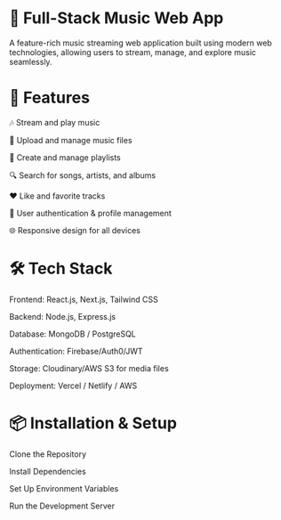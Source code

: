 # 🎵 Full-Stack Music Web App

A feature-rich music streaming web application built using modern web technologies, allowing users to stream, manage, and explore music seamlessly.

# 🚀 Features

🎶 Stream and play music

📂 Upload and manage music files

📜 Create and manage playlists

🔍 Search for songs, artists, and albums

❤️ Like and favorite tracks

👥 User authentication & profile management

🌐 Responsive design for all devices

# 🛠️ Tech Stack

Frontend: React.js, Next.js, Tailwind CSS

Backend: Node.js, Express.js

Database: MongoDB / PostgreSQL

Authentication: Firebase/Auth0/JWT

Storage: Cloudinary/AWS S3 for media files

Deployment: Vercel / Netlify / AWS

# 📦 Installation & Setup

Clone the Repository

 Install Dependencies

Set Up Environment Variables

Run the Development Server




